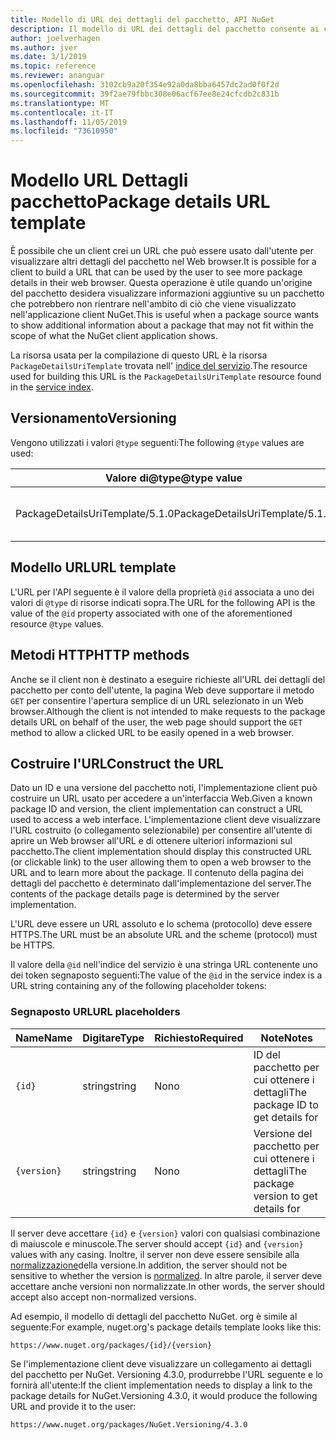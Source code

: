 ```yaml
---
title: Modello di URL dei dettagli del pacchetto, API NuGet
description: Il modello di URL dei dettagli del pacchetto consente ai client di visualizzare nell'interfaccia utente un collegamento Web a più dettagli del pacchetto
author: joelverhagen
ms.author: jver
ms.date: 3/1/2019
ms.topic: reference
ms.reviewer: ananguar
ms.openlocfilehash: 3102cb9a20f354e92a0da8bba6457dc2ad0f0f2d
ms.sourcegitcommit: 39f2ae79fbbc308e06acf67ee8e24cfcdb2c831b
ms.translationtype: MT
ms.contentlocale: it-IT
ms.lasthandoff: 11/05/2019
ms.locfileid: "73610950"
---
```

# <a name="package-details-url-template"></a><span data-ttu-id="8ab1b-103">Modello URL Dettagli pacchetto</span><span class="sxs-lookup"><span data-stu-id="8ab1b-103">Package details URL template</span></span>

<span data-ttu-id="8ab1b-104">È possibile che un client crei un URL che può essere usato dall'utente per visualizzare altri dettagli del pacchetto nel Web browser.</span><span class="sxs-lookup"><span data-stu-id="8ab1b-104">It is possible for a client to build a URL that can be used by the user to see more package details in their web browser.</span></span> <span data-ttu-id="8ab1b-105">Questa operazione è utile quando un'origine del pacchetto desidera visualizzare informazioni aggiuntive su un pacchetto che potrebbero non rientrare nell'ambito di ciò che viene visualizzato nell'applicazione client NuGet.</span><span class="sxs-lookup"><span data-stu-id="8ab1b-105">This is useful when a package source wants to show additional information about a package that may not fit within the scope of what the NuGet client application shows.</span></span>

<span data-ttu-id="8ab1b-106">La risorsa usata per la compilazione di questo URL è la risorsa `PackageDetailsUriTemplate` trovata nell' [indice del servizio](service-index.md).</span><span class="sxs-lookup"><span data-stu-id="8ab1b-106">The resource used for building this URL is the `PackageDetailsUriTemplate` resource found in the [service index](service-index.md).</span></span>

## <a name="versioning"></a><span data-ttu-id="8ab1b-107">Versionamento</span><span class="sxs-lookup"><span data-stu-id="8ab1b-107">Versioning</span></span>

<span data-ttu-id="8ab1b-108">Vengono utilizzati i valori `@type` seguenti:</span><span class="sxs-lookup"><span data-stu-id="8ab1b-108">The following `@type` values are used:</span></span>

<span data-ttu-id="8ab1b-109">Valore di@type</span><span class="sxs-lookup"><span data-stu-id="8ab1b-109">@type value</span></span>                     | <span data-ttu-id="8ab1b-110">Note</span><span class="sxs-lookup"><span data-stu-id="8ab1b-110">Notes</span></span>
------------------------------- | -----
<span data-ttu-id="8ab1b-111">PackageDetailsUriTemplate/5.1.0</span><span class="sxs-lookup"><span data-stu-id="8ab1b-111">PackageDetailsUriTemplate/5.1.0</span></span> | <span data-ttu-id="8ab1b-112">Versione iniziale</span><span class="sxs-lookup"><span data-stu-id="8ab1b-112">The initial release</span></span>

## <a name="url-template"></a><span data-ttu-id="8ab1b-113">Modello URL</span><span class="sxs-lookup"><span data-stu-id="8ab1b-113">URL template</span></span>

<span data-ttu-id="8ab1b-114">L'URL per l'API seguente è il valore della proprietà `@id` associata a uno dei valori di `@type` di risorse indicati sopra.</span><span class="sxs-lookup"><span data-stu-id="8ab1b-114">The URL for the following API is the value of the `@id` property associated with one of the aforementioned resource `@type` values.</span></span>

## <a name="http-methods"></a><span data-ttu-id="8ab1b-115">Metodi HTTP</span><span class="sxs-lookup"><span data-stu-id="8ab1b-115">HTTP methods</span></span>

<span data-ttu-id="8ab1b-116">Anche se il client non è destinato a eseguire richieste all'URL dei dettagli del pacchetto per conto dell'utente, la pagina Web deve supportare il metodo `GET` per consentire l'apertura semplice di un URL selezionato in un Web browser.</span><span class="sxs-lookup"><span data-stu-id="8ab1b-116">Although the client is not intended to make requests to the package details URL on behalf of the user, the web page should support the `GET` method to allow a clicked URL to be easily opened in a web browser.</span></span>

## <a name="construct-the-url"></a><span data-ttu-id="8ab1b-117">Costruire l'URL</span><span class="sxs-lookup"><span data-stu-id="8ab1b-117">Construct the URL</span></span>

<span data-ttu-id="8ab1b-118">Dato un ID e una versione del pacchetto noti, l'implementazione client può costruire un URL usato per accedere a un'interfaccia Web.</span><span class="sxs-lookup"><span data-stu-id="8ab1b-118">Given a known package ID and version, the client implementation can construct a URL used to access a web interface.</span></span> <span data-ttu-id="8ab1b-119">L'implementazione client deve visualizzare l'URL costruito (o collegamento selezionabile) per consentire all'utente di aprire un Web browser all'URL e di ottenere ulteriori informazioni sul pacchetto.</span><span class="sxs-lookup"><span data-stu-id="8ab1b-119">The client implementation should display this constructed URL (or clickable link) to the user allowing them to open a web browser to the URL and to learn more about the package.</span></span> <span data-ttu-id="8ab1b-120">Il contenuto della pagina dei dettagli del pacchetto è determinato dall'implementazione del server.</span><span class="sxs-lookup"><span data-stu-id="8ab1b-120">The contents of the package details page is determined by the server implementation.</span></span>

<span data-ttu-id="8ab1b-121">L'URL deve essere un URL assoluto e lo schema (protocollo) deve essere HTTPS.</span><span class="sxs-lookup"><span data-stu-id="8ab1b-121">The URL must be an absolute URL and the scheme (protocol) must be HTTPS.</span></span>

<span data-ttu-id="8ab1b-122">Il valore della `@id` nell'indice del servizio è una stringa URL contenente uno dei token segnaposto seguenti:</span><span class="sxs-lookup"><span data-stu-id="8ab1b-122">The value of the `@id` in the service index is a URL string containing any of the following placeholder tokens:</span></span>

### <a name="url-placeholders"></a><span data-ttu-id="8ab1b-123">Segnaposto URL</span><span class="sxs-lookup"><span data-stu-id="8ab1b-123">URL placeholders</span></span>

<span data-ttu-id="8ab1b-124">Name</span><span class="sxs-lookup"><span data-stu-id="8ab1b-124">Name</span></span>        | <span data-ttu-id="8ab1b-125">Digitare</span><span class="sxs-lookup"><span data-stu-id="8ab1b-125">Type</span></span>    | <span data-ttu-id="8ab1b-126">Richiesto</span><span class="sxs-lookup"><span data-stu-id="8ab1b-126">Required</span></span> | <span data-ttu-id="8ab1b-127">Note</span><span class="sxs-lookup"><span data-stu-id="8ab1b-127">Notes</span></span>
----------- | ------- | -------- | -----
`{id}`      | <span data-ttu-id="8ab1b-128">string</span><span class="sxs-lookup"><span data-stu-id="8ab1b-128">string</span></span>  | <span data-ttu-id="8ab1b-129">No</span><span class="sxs-lookup"><span data-stu-id="8ab1b-129">no</span></span>       | <span data-ttu-id="8ab1b-130">ID del pacchetto per cui ottenere i dettagli</span><span class="sxs-lookup"><span data-stu-id="8ab1b-130">The package ID to get details for</span></span>
`{version}` | <span data-ttu-id="8ab1b-131">string</span><span class="sxs-lookup"><span data-stu-id="8ab1b-131">string</span></span>  | <span data-ttu-id="8ab1b-132">No</span><span class="sxs-lookup"><span data-stu-id="8ab1b-132">no</span></span>       | <span data-ttu-id="8ab1b-133">Versione del pacchetto per cui ottenere i dettagli</span><span class="sxs-lookup"><span data-stu-id="8ab1b-133">The package version to get details for</span></span>

<span data-ttu-id="8ab1b-134">Il server deve accettare `{id}` e `{version}` valori con qualsiasi combinazione di maiuscole e minuscole.</span><span class="sxs-lookup"><span data-stu-id="8ab1b-134">The server should accept `{id}` and `{version}` values with any casing.</span></span> <span data-ttu-id="8ab1b-135">Inoltre, il server non deve essere sensibile alla [normalizzazione](https://docs.microsoft.com/nuget/concepts/package-versioning#normalized-version-numbers)della versione.</span><span class="sxs-lookup"><span data-stu-id="8ab1b-135">In addition, the server should not be sensitive to whether the version is [normalized](https://docs.microsoft.com/nuget/concepts/package-versioning#normalized-version-numbers).</span></span> <span data-ttu-id="8ab1b-136">In altre parole, il server deve accettare anche versioni non normalizzate.</span><span class="sxs-lookup"><span data-stu-id="8ab1b-136">In other words, the server should accept also accept non-normalized versions.</span></span>

<span data-ttu-id="8ab1b-137">Ad esempio, il modello di dettagli del pacchetto NuGet. org è simile al seguente:</span><span class="sxs-lookup"><span data-stu-id="8ab1b-137">For example, nuget.org's package details template looks like this:</span></span>

    https://www.nuget.org/packages/{id}/{version}

<span data-ttu-id="8ab1b-138">Se l'implementazione client deve visualizzare un collegamento ai dettagli del pacchetto per NuGet. Versioning 4.3.0, produrrebbe l'URL seguente e lo fornirà all'utente:</span><span class="sxs-lookup"><span data-stu-id="8ab1b-138">If the client implementation needs to display a link to the package details for NuGet.Versioning 4.3.0, it would produce the following URL and provide it to the user:</span></span>

    https://www.nuget.org/packages/NuGet.Versioning/4.3.0
